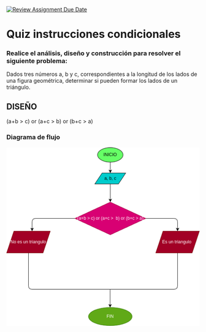 [![Review Assignment Due Date](https://classroom.github.com/assets/deadline-readme-button-22041afd0340ce965d47ae6ef1cefeee28c7c493a6346c4f15d667ab976d596c.svg)](https://classroom.github.com/a/Wpo9qKbv)
# Quiz instrucciones condicionales

### Realice el análisis, diseño y construcción para resolver el siguiente problema:

Dados tres números a, b y c, correspondientes a la longitud de los lados de una figura geométrica, determinar si pueden formar los lados de un triángulo.


## DISEÑO

(a+b > c) or (a+c >  b) or (b+c > a)

### Diagrama de flujo
![Diagrama de flujo](diagrama.png "Diagrama de flujo")